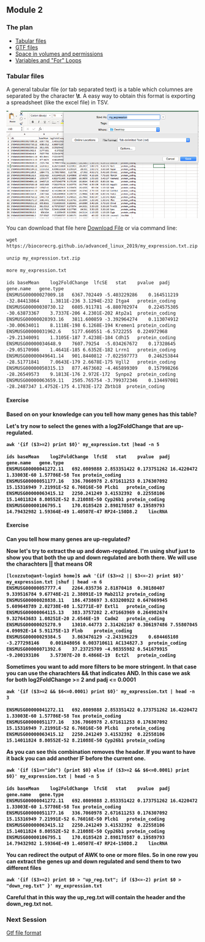 <h2>Module 2</h2>

<h3>The plan</h3>

* [Tabular files](#module2_tab)
* [GTF files](https://biocorecrg.github.io/advanced_linux_2019/gtf_format)
* [Space in volumes and permissions](https://biocorecrg.github.io/advanced_linux_2019/space_perm)
* [Variables and "For" Loops](https://biocorecrg.github.io/advanced_linux_2019/var_for)

<a name="module2_tab"></a>
<h3>Tabular files</h3>

A general tabular file (or tab separated text) is a table which columnes are separated by the character **\t**. A easy way to obtain this format is exporting a spreadsheet (like the excel file) in TSV.

<img src="images/exporting_excel.png" width="800"/>

You can download that file here <a href="my_expression.txt.zip">Download File</a> or via command line:

```{bash}
wget https://biocorecrg.github.io/advanced_linux_2019/my_expression.txt.zip

unzip my_expression.txt.zip 

more my_expression.txt

ids	baseMean	log2FoldChange	lfcSE	stat	pvalue	padj	gene.name	gene.type
ENSMUSG00000027009.18	6367.702449	-5.403229286	0.164511219	-32.84413864	1.3811E-236	3.1294E-232	Itga4	protein_coding
ENSMUSG00000030730.12	6085.911781	-6.880702974	0.224575305	-30.63873367	3.7337E-206	4.2301E-202	Atp2a1	protein_coding
ENSMUSG00000020393.16	3811.600859	-3.392964274	0.113074912	-30.00634011	8.1118E-198	6.1268E-194	Kremen1	protein_coding
ENSMUSG00000031962.6	5177.660551	-6.5722255	0.224972968	-29.21340091	1.3105E-187	7.4238E-184	Cdh15	protein_coding
ENSMUSG00000034648.9	7607.79254	-5.034267672	0.17328645	-29.05170986	1.4641E-185	6.6352E-182	Lrrn1	protein_coding
ENSMUSG00000049641.14	901.8440812	-7.022597773	0.246253844	-28.51771841	7.0643E-179	2.6678E-175	Vgll2	protein_coding
ENSMUSG00000050315.13	877.4673602	-4.465899309	0.157998266	-28.26549573	9.1813E-176	2.972E-172	Synpo2	protein_coding
ENSMUSG00000063659.11	2505.765754	-3.799372346	0.134497081	-28.2487347	1.4752E-175	4.1783E-172	Zbtb18	protein_coding

```

<h4>Exercise<h4>
Based on on your knowledge can you tell how many genes has this table?

Let's try now to select the genes with a **log2FoldChange** that are up-regulated.

```{bash}
awk '{if ($3>=2) print $0}' my_expression.txt |head -n 5

ids	baseMean	log2FoldChange	lfcSE	stat	pvalue	padj	gene.name	gene.type
ENSMUSG00000041272.11	692.0809888	2.853351422	0.173751262	16.4220472	1.33003E-60	1.57786E-58	Tox	protein_coding
ENSMUSG00000051177.16	336.7060978	2.671611253	0.176307092	15.15316949	7.21991E-52	6.76016E-50	Plcb1	protein_coding
ENSMUSG00000063415.12	2250.241249	3.41532392	0.22558106	15.14011824	8.80552E-52	8.21088E-50	Cyp26b1	protein_coding
ENSMUSG00000106795.1	170.0185428	2.898178587	0.19589793	14.79432982	1.59364E-49	1.40507E-47	RP24-150D8.2	lincRNA
```

<h4>Exercise<h4>
Can you tell how many genes are up-regulated?

Now let's try to extract the up and down-regulated. I'm using shuf just to show you that both the up and down regulated are both there. We will use the charachters **||** that means **OR**

```{bash}
[lcozzuto@ant-login5 home]$ awk '{if ($3>=2 || $3<=-2) print $0}' my_expression.txt |shuf | head -n 6 
ENSMUSG00000057777.4	2264.035736	2.81870418	0.30180407	9.339516784	9.67748E-21	2.38091E-19	Mab21l2	protein_coding
ENSMUSG00000028838.11	186.4738697	3.633200922	0.647669945	5.609648789	2.02738E-08	1.52771E-07	Extl1	protein_coding
ENSMUSG00000064115.13	383.3757202	2.471663969	0.264982674	9.327643683	1.08251E-20	2.6546E-19	Cadm2	protein_coding
ENSMUSG00000025278.9	13010.44773	2.314262167	0.306197486	7.55807045	4.09092E-14	5.91175E-13	Flnb	protein_coding
ENSMUSG00000029384.5	3.863476129	-2.243196229	0.684465108	-3.277298146	0.001048056	0.003710611	AC134827.3	protein_coding
ENSMUSG00000071392.6	37.23725709	-4.98355982	0.541679915	-9.200193106	3.57307E-20	8.4866E-19	Ect2l	protein_coding
```

Sometimes you want to add more filters to be more stringent. In that case you can use the charachters **&&** that indicates **AND**. In this case we ask for both **log2FoldChange** >= 2 and **padj** <= 0.0001

```{bash}
awk '{if ($3>=2 && $6<=0.0001) print $0}' my_expression.txt | head -n 3

ENSMUSG00000041272.11	692.0809888	2.853351422	0.173751262	16.4220472	1.33003E-60	1.57786E-58	Tox	protein_coding
ENSMUSG00000051177.16	336.7060978	2.671611253	0.176307092	15.15316949	7.21991E-52	6.76016E-50	Plcb1	protein_coding
ENSMUSG00000063415.12	2250.241249	3.41532392	0.22558106	15.14011824	8.80552E-52	8.21088E-50	Cyp26b1	protein_coding
```

As you can see this combination removes the header. If you want to have it back you can add another **IF** before the current one.

```{bash}
awk '{if ($1=="ids") {print $0} else if ($3>=2 && $6<=0.0001) print $0}' my_expression.txt | head -n 5

ids	baseMean	log2FoldChange	lfcSE	stat	pvalue	padj	gene.name	gene.type
ENSMUSG00000041272.11	692.0809888	2.853351422	0.173751262	16.4220472	1.33003E-60	1.57786E-58	Tox	protein_coding
ENSMUSG00000051177.16	336.7060978	2.671611253	0.176307092	15.15316949	7.21991E-52	6.76016E-50	Plcb1	protein_coding
ENSMUSG00000063415.12	2250.241249	3.41532392	0.22558106	15.14011824	8.80552E-52	8.21088E-50	Cyp26b1	protein_coding
ENSMUSG00000106795.1	170.0185428	2.898178587	0.19589793	14.79432982	1.59364E-49	1.40507E-47	RP24-150D8.2	lincRNA
```

You can redirect the output of **AWK** to one or more files. So in one row you can extract the genes up and down regulated and send them to two different files

```{bash}
awk '{if ($3>=2) print $0 > "up_reg.txt"; if ($3<=-2) print $0 > "down_reg.txt" }' my_expression.txt
```

Careful that in this way the up_reg.txt will contain the header and the down_reg.txt not. 


<h3>Next Session</h3>

[Gtf file format](https://biocorecrg.github.io/advanced_linux_2019/gtf_format)



